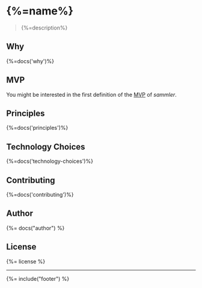 # {%=name%}
> {%=description%}

## Why
{%=docs('why')%}

## MVP
You might be interested in the first definition of the [MVP](docs/mvp.md) of _sammler_.

## Principles
{%=docs('principles')%}

## Technology Choices
{%=docs('technology-choices')%}

## Contributing
{%=docs('contributing')%}

## Author
{%= docs("author") %}

## License
{%= license %}

***

{%= include("footer") %}
